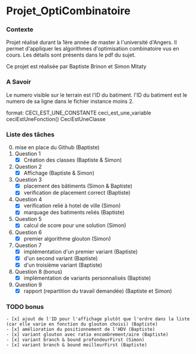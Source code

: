 # Projet_OptiCombinatoire

### Contexte
Projet réalisé durant la 1ère année de master à l'université d'Angers. Il permet d'appliquer les algorithmes d'optimisation combinatoire vus en cours. Les détails sont présents dans le pdf du sujet.

Ce projet est réalisée par Baptiste Brinon et Simon Mitaty

### A Savoir
Le numero visible sur le terrain est l'ID du batiment.
l'ID du batiment est le numero de sa ligne dans le fichier instance moins 2.

format:
CECI_EST_UNE_CONSTANTE
ceci_est_une_variable
ceciEstUneFonction()
CeciEstUneClasse

### Liste des tâches
0. mise en place du Github (Baptiste)
1. Question 1
    - [x] Création des classes (Baptiste & Simon)
2. Question 2
    - [x] Affichage (Baptiste & Simon)
3. Question 3
    - [x] placement des bâtiments (Simon & Baptiste)
    - [x] verification de placement correct (Baptiste)
4. Question 4
    - [x] verification relié à hotel de ville (Simon)
    - [x] marquage des batiments reliés (Baptiste)
5. Question 5
    - [x] calcul de score pour une solution (Simon)
6. Question 6
    - [x] premier algorithme glouton (Simon)
7. Question 7
    - [x] implémentation d'un premier variant (Baptiste)
    - [x] d'un second variant (Baptiste)
    - [x] d'un troisième variant (Baptiste)
8. Question 8 (bonus)
    - [x] implémentation de variants personnalisés (Baptiste)
9. Question 9
    - [x] rapport (repartition du travail demandée) (Baptiste et Simon)

### TODO bonus
    - [x] ajout de l'ID pour l'affichage plutôt que l'ordre dans la liste (car elle varie en fonction du glouton choisi) (Baptiste)
    - [x] amélioration du positionnement de l'HDV (Baptiste)
    - [x] variant glouton avec ratio encombrement/aire (Baptiste)
    - [x] variant branch & bound profondeurFirst (Simon)
    - [x] variant branch & bound meilleurFirst (Baptiste)
